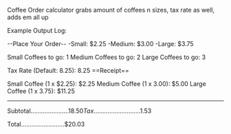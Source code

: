 Coffee Order calculator
grabs amount of coffees n sizes, tax rate as well, adds em all up

Example Output Log:

--Place Your Order--
-Small: $2.25
-Medium: $3.00
-Large: $3.75

Small Coffees to go: 1
Medium Coffees to go: 2
Large Coffees to go: 3
 
Tax Rate (Default: 8.25): 8.25
==Receipt==

Small Coffee (1 x $2.25): $2.25
Medium Coffee (1 x 3.00): $5.00
Large Coffee (1 x 3.75): $11.25

----
Subtotal......................$18.50
Tax...........................$1.53

Total.........................$20.03
